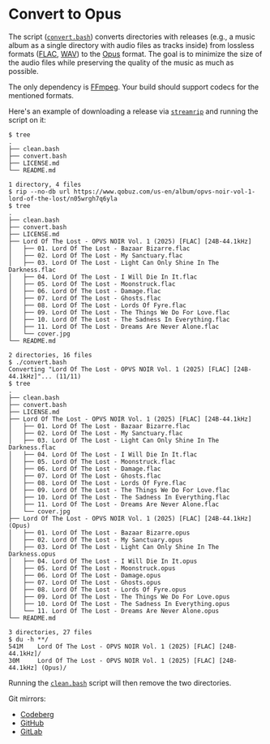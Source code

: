 # Convert to Opus

The script ([`convert.bash`](./convert.bash)) converts directories with releases (e.g., a music album as a single directory with audio files as tracks inside) from lossless formats ([FLAC](https://en.wikipedia.org/wiki/FLAC), [WAV](https://en.wikipedia.org/wiki/WAV)) to the [Opus](https://en.wikipedia.org/wiki/Opus_(audio_format)) format. The goal is to minimize the size of the audio files while preserving the quality of the music as much as possible.

The only dependency is [FFmpeg](https://ffmpeg.org). Your build should support codecs for the mentioned formats.

Here's an example of downloading a release via [`streamrip`](https://github.com/nathom/streamrip) and running the script on it:

```console
$ tree
.
├── clean.bash
├── convert.bash
├── LICENSE.md
└── README.md

1 directory, 4 files
$ rip --no-db url https://www.qobuz.com/us-en/album/opvs-noir-vol-1-lord-of-the-lost/n05wrgh7q6yla
$ tree
.
├── clean.bash
├── convert.bash
├── LICENSE.md
├── Lord Of The Lost - OPVS NOIR Vol. 1 (2025) [FLAC] [24B-44.1kHz]
│   ├── 01. Lord Of The Lost - Bazaar Bizarre.flac
│   ├── 02. Lord Of The Lost - My Sanctuary.flac
│   ├── 03. Lord Of The Lost - Light Can Only Shine In The Darkness.flac
│   ├── 04. Lord Of The Lost - I Will Die In It.flac
│   ├── 05. Lord Of The Lost - Moonstruck.flac
│   ├── 06. Lord Of The Lost - Damage.flac
│   ├── 07. Lord Of The Lost - Ghosts.flac
│   ├── 08. Lord Of The Lost - Lords Of Fyre.flac
│   ├── 09. Lord Of The Lost - The Things We Do For Love.flac
│   ├── 10. Lord Of The Lost - The Sadness In Everything.flac
│   ├── 11. Lord Of The Lost - Dreams Are Never Alone.flac
│   └── cover.jpg
└── README.md

2 directories, 16 files
$ ./convert.bash
Converting "Lord Of The Lost - OPVS NOIR Vol. 1 (2025) [FLAC] [24B-44.1kHz]"... (11/11)
$ tree
.
├── clean.bash
├── convert.bash
├── LICENSE.md
├── Lord Of The Lost - OPVS NOIR Vol. 1 (2025) [FLAC] [24B-44.1kHz]
│   ├── 01. Lord Of The Lost - Bazaar Bizarre.flac
│   ├── 02. Lord Of The Lost - My Sanctuary.flac
│   ├── 03. Lord Of The Lost - Light Can Only Shine In The Darkness.flac
│   ├── 04. Lord Of The Lost - I Will Die In It.flac
│   ├── 05. Lord Of The Lost - Moonstruck.flac
│   ├── 06. Lord Of The Lost - Damage.flac
│   ├── 07. Lord Of The Lost - Ghosts.flac
│   ├── 08. Lord Of The Lost - Lords Of Fyre.flac
│   ├── 09. Lord Of The Lost - The Things We Do For Love.flac
│   ├── 10. Lord Of The Lost - The Sadness In Everything.flac
│   ├── 11. Lord Of The Lost - Dreams Are Never Alone.flac
│   └── cover.jpg
├── Lord Of The Lost - OPVS NOIR Vol. 1 (2025) [FLAC] [24B-44.1kHz] (Opus)
│   ├── 01. Lord Of The Lost - Bazaar Bizarre.opus
│   ├── 02. Lord Of The Lost - My Sanctuary.opus
│   ├── 03. Lord Of The Lost - Light Can Only Shine In The Darkness.opus
│   ├── 04. Lord Of The Lost - I Will Die In It.opus
│   ├── 05. Lord Of The Lost - Moonstruck.opus
│   ├── 06. Lord Of The Lost - Damage.opus
│   ├── 07. Lord Of The Lost - Ghosts.opus
│   ├── 08. Lord Of The Lost - Lords Of Fyre.opus
│   ├── 09. Lord Of The Lost - The Things We Do For Love.opus
│   ├── 10. Lord Of The Lost - The Sadness In Everything.opus
│   └── 11. Lord Of The Lost - Dreams Are Never Alone.opus
└── README.md

3 directories, 27 files
$ du -h **/
541M    Lord Of The Lost - OPVS NOIR Vol. 1 (2025) [FLAC] [24B-44.1kHz]/
30M     Lord Of The Lost - OPVS NOIR Vol. 1 (2025) [FLAC] [24B-44.1kHz] (Opus)/
```

Running the [`clean.bash`](./clean.bash) script will then remove the two directories.

Git mirrors:

- [Codeberg](https://codeberg.org/paveloom-o/convert-to-opus)
- [GitHub](https://github.com/paveloom-o/convert-to-opus)
- [GitLab](https://gitlab.com/paveloom-g/other/convert-to-opus)
